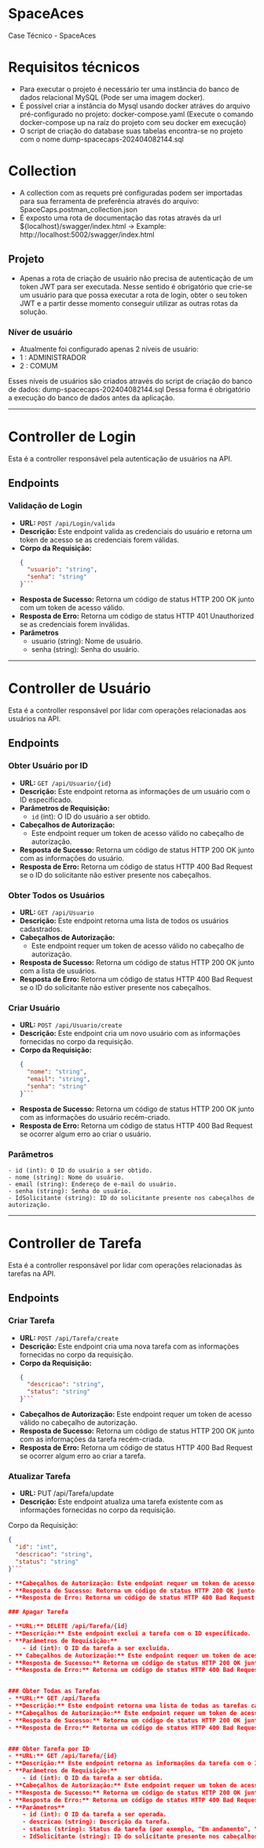 # SpaceAces
Case Técnico - SpaceAces

# Requisitos técnicos
- Para executar o projeto é necessário ter uma instância do banco de dados relacional MySQL (Pode ser uma imagem docker).
- É possível criar a instância do Mysql usando docker atráves do arquivo pré-configurado no projeto: docker-compose.yaml (Execute o comando docker-compose up na raíz do projeto com seu docker em execução)
- O script de criação do database suas tabelas encontra-se no projeto com o nome dump-spacecaps-202404082144.sql

# Collection
- A collection com as requets pré configuradas podem ser importadas para sua ferramenta de preferência através do arquivo: SpaceCaps.postman_collection.json
- É exposto uma rota de documentação das rotas através da url ${localhost}/swagger/index.html -> Example: http://localhost:5002/swagger/index.html

## Projeto 
- Apenas a rota de criação de usuário não precisa de autenticação de um token JWT para ser executada. Nesse sentido é obrigatório que crie-se um usuário para que possa executar a rota de login, obter o seu token JWT e a partir desse momento conseguir utilizar as outras rotas da solução.

### Níver de usuário
- Atualmente foi configurado apenas 2 níveis de usuário:
 - 1 : ADMINISTRADOR
 - 2 : COMUM
 
Esses níveis de usuários são criados através do script de criação do banco de dados: dump-spacecaps-202404082144.sql
Dessa forma é obrigatório a execução do banco de dados antes da aplicação.

-------------------------------------------------------------------------------------------------------------------	
# Controller de Login

Esta é a controller responsável pela autenticação de usuários na API.

## Endpoints

### Validação de Login

- **URL:** `POST /api/Login/valida`
- **Descrição:** Este endpoint valida as credenciais do usuário e retorna um token de acesso se as credenciais forem válidas.
- **Corpo da Requisição:**
  ```json
  {
    "usuario": "string",
    "senha": "string"
  }```
  
- **Resposta de Sucesso:** Retorna um código de status HTTP 200 OK junto com um token de acesso válido.
- **Resposta de Erro:** Retorna um código de status HTTP 401 Unauthorized se as credenciais forem inválidas.
- **Parâmetros**
	- usuario (string): Nome de usuário.
	- senha (string): Senha do usuário.

-------------------------------------------------------------------------------------------------------------------	
# Controller de Usuário

Esta é a controller responsável por lidar com operações relacionadas aos usuários na API.

## Endpoints

### Obter Usuário por ID

- **URL:** `GET /api/Usuario/{id}`
- **Descrição:** Este endpoint retorna as informações de um usuário com o ID especificado.
- **Parâmetros de Requisição:**
  - `id` (int): O ID do usuário a ser obtido.
- **Cabeçalhos de Autorização:**
  - Este endpoint requer um token de acesso válido no cabeçalho de autorização.
- **Resposta de Sucesso:** Retorna um código de status HTTP 200 OK junto com as informações do usuário.
- **Resposta de Erro:** Retorna um código de status HTTP 400 Bad Request se o ID do solicitante não estiver presente nos cabeçalhos.

### Obter Todos os Usuários

- **URL:** `GET /api/Usuario`
- **Descrição:** Este endpoint retorna uma lista de todos os usuários cadastrados.
- **Cabeçalhos de Autorização:**
  - Este endpoint requer um token de acesso válido no cabeçalho de autorização.
- **Resposta de Sucesso:** Retorna um código de status HTTP 200 OK junto com a lista de usuários.
- **Resposta de Erro:** Retorna um código de status HTTP 400 Bad Request se o ID do solicitante não estiver presente nos cabeçalhos.

### Criar Usuário

- **URL:** `POST /api/Usuario/create`
- **Descrição:** Este endpoint cria um novo usuário com as informações fornecidas no corpo da requisição.
- **Corpo da Requisição:**
  ```json
  {
    "nome": "string",
    "email": "string",
    "senha": "string"
  }```
  
- **Resposta de Sucesso:** Retorna um código de status HTTP 200 OK junto com as informações do usuário recém-criado.
- **Resposta de Erro:** Retorna um código de status HTTP 400 Bad Request se ocorrer algum erro ao criar o usuário.
### Parâmetros
	- id (int): O ID do usuário a ser obtido.
	- nome (string): Nome do usuário.
	- email (string): Endereço de e-mail do usuário.
	- senha (string): Senha do usuário.
	- IdSolicitante (string): ID do solicitante presente nos cabeçalhos de autorização.

-------------------------------------------------------------------------------------------------------------------	

# Controller de Tarefa

Esta é a controller responsável por lidar com operações relacionadas às tarefas na API.

## Endpoints

### Criar Tarefa

- **URL:** `POST /api/Tarefa/create`
- **Descrição:** Este endpoint cria uma nova tarefa com as informações fornecidas no corpo da requisição.
- **Corpo da Requisição:**
  ```json
  {
    "descricao": "string",
    "status": "string"
  }```
  
- **Cabeçalhos de Autorização:** Este endpoint requer um token de acesso válido no cabeçalho de autorização.
- **Resposta de Sucesso:** Retorna um código de status HTTP 200 OK junto com as informações da tarefa recém-criada.
- **Resposta de Erro:** Retorna um código de status HTTP 400 Bad Request se ocorrer algum erro ao criar a tarefa.

### Atualizar Tarefa
- **URL:** PUT /api/Tarefa/update
- **Descrição:** Este endpoint atualiza uma tarefa existente com as informações fornecidas no corpo da requisição.

Corpo da Requisição:
```json
{
  "id": "int",
  "descricao": "string",
  "status": "string"
}```

- **Cabeçalhos de Autorização: Este endpoint requer um token de acesso válido no cabeçalho de autorização.
- **Resposta de Sucesso: Retorna um código de status HTTP 200 OK junto com as informações da tarefa atualizada.
- **Resposta de Erro: Retorna um código de status HTTP 400 Bad Request se ocorrer algum erro ao atualizar a tarefa.

### Apagar Tarefa

- **URL:** DELETE /api/Tarefa/{id}
- **Descrição:** Este endpoint exclui a tarefa com o ID especificado.
- **Parâmetros de Requisição:**
	- id (int): O ID da tarefa a ser excluída.
- ** Cabeçalhos de Autorização:** Este endpoint requer um token de acesso válido no cabeçalho de autorização.
- **Resposta de Sucesso:** Retorna um código de status HTTP 200 OK junto com uma mensagem indicando que a tarefa foi excluída com sucesso.
- **Resposta de Erro:** Retorna um código de status HTTP 400 Bad Request se ocorrer algum erro ao excluir a tarefa.


### Obter Todas as Tarefas
- **URL:** GET /api/Tarefa
- **Descrição:** Este endpoint retorna uma lista de todas as tarefas cadastradas.
- **Cabeçalhos de Autorização:** Este endpoint requer um token de acesso válido no cabeçalho de autorização.
- **Resposta de Sucesso:** Retorna um código de status HTTP 200 OK junto com a lista de tarefas.
- **Resposta de Erro:** Retorna um código de status HTTP 400 Bad Request se ocorrer algum erro ao obter as tarefas.


### Obter Tarefa por ID
- **URL:** GET /api/Tarefa/{id}
- **Descrição:** Este endpoint retorna as informações da tarefa com o ID especificado.
- **Parâmetros de Requisição:**
	- id (int): O ID da tarefa a ser obtida.
- **Cabeçalhos de Autorização:** Este endpoint requer um token de acesso válido no cabeçalho de autorização.
- **Resposta de Sucesso:** Retorna um código de status HTTP 200 OK junto com as informações da tarefa.
- **Resposta de Erro:** Retorna um código de status HTTP 400 Bad Request se ocorrer algum erro ao obter a tarefa.
- **Parâmetros**
	- id (int): O ID da tarefa a ser operada.
	- descricao (string): Descrição da tarefa.
	- status (string): Status da tarefa (por exemplo, "Em andamento", "Concluída").
	- IdSolicitante (string): ID do solicitante presente nos cabeçalhos de autorização.